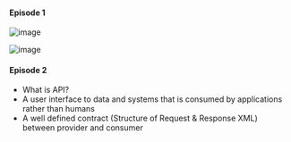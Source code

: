 #### Episode 1 ####
![image](https://user-images.githubusercontent.com/5309726/105276209-ce2db700-5bdb-11eb-9fbf-5e63b696f757.png)

![image](https://user-images.githubusercontent.com/5309726/105276258-eb628580-5bdb-11eb-8a0e-791135c82d40.png)

#### Episode 2 ####
* What is API?
 * A user interface to data and systems that is consumed by applications rather than humans
 * A well defined contract (Structure of Request & Response XML) between provider and consumer
 
 
 
